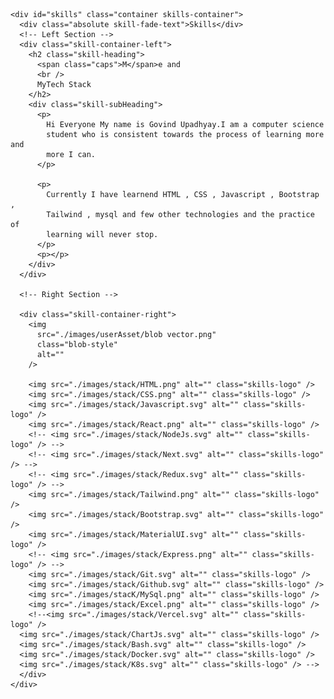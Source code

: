 <!-- Skills -->
    <div id="skills" class="container skills-container">
      <div class="absolute skill-fade-text">Skills</div>
      <!-- Left Section -->
      <div class="skill-container-left">
        <h2 class="skill-heading">
          <span class="caps">M</span>e and
          <br />
          MyTech Stack
        </h2>
        <div class="skill-subHeading">
          <p>
            Hi Everyone My name is Govind Upadhyay.I am a computer science
            student who is consistent towards the process of learning more and
            more I can.
          </p>

          <p>
            Currently I have learnend HTML , CSS , Javascript , Bootstrap ,
            Tailwind , mysql and few other technologies and the practice of
            learning will never stop.
          </p>
          <p></p>
        </div>
      </div>

      <!-- Right Section -->

      <div class="skill-container-right">
        <img
          src="./images/userAsset/blob vector.png"
          class="blob-style"
          alt=""
        />

        <img src="./images/stack/HTML.png" alt="" class="skills-logo" />
        <img src="./images/stack/CSS.png" alt="" class="skills-logo" />
        <img src="./images/stack/Javascript.svg" alt="" class="skills-logo" />
        <img src="./images/stack/React.png" alt="" class="skills-logo" />
        <!-- <img src="./images/stack/NodeJs.svg" alt="" class="skills-logo" /> -->
        <!-- <img src="./images/stack/Next.svg" alt="" class="skills-logo" /> -->
        <!-- <img src="./images/stack/Redux.svg" alt="" class="skills-logo" /> -->
        <img src="./images/stack/Tailwind.png" alt="" class="skills-logo" />
        <img src="./images/stack/Bootstrap.svg" alt="" class="skills-logo" />
        <img src="./images/stack/MaterialUI.svg" alt="" class="skills-logo" />
        <!-- <img src="./images/stack/Express.png" alt="" class="skills-logo" /> -->
        <img src="./images/stack/Git.svg" alt="" class="skills-logo" />
        <img src="./images/stack/Github.svg" alt="" class="skills-logo" />
        <img src="./images/stacK/MySql.png" alt="" class="skills-logo" />
        <img src="./images/stack/Excel.png" alt="" class="skills-logo" />
        <!--<img src="./images/stack/Vercel.svg" alt="" class="skills-logo" />
      <img src="./images/stack/ChartJs.svg" alt="" class="skills-logo" />
      <img src="./images/stack/Bash.svg" alt="" class="skills-logo" />
      <img src="./images/stack/Docker.svg" alt="" class="skills-logo" />
      <img src="./images/stack/K8s.svg" alt="" class="skills-logo" /> -->
      </div>
    </div>